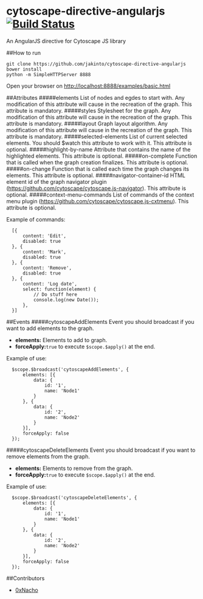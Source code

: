 # cytoscape-directive-angularjs [![Build Status](https://travis-ci.org/0xNacho/cytoscape-directive-angularjs.svg?branch=master)](https://travis-ci.org/0xNacho/cytoscape-directive-angularjs)

An AngularJS directive for Cytoscape JS library

##How to run
```{r, engine='bash', count_lines}
git clone https://github.com/jakinto/cytoscape-directive-angularjs
bower install
python -m SimpleHTTPServer 8888
```
Open your browser on [http://localhost:8888/examples/basic.html](http://localhost:8888/examples/basic.html)

##Attributes
#####elements
List of nodes and egdes to start with. Any modification of this attribute will cause in the recreation of the graph. This attribute is mandatory.
#####styles
Stylesheet for the graph. Any modification of this attribute will cause in the recreation of the graph. This attribute is mandatory.
#####layout
Graph layout algorithm. Any modification of this attribute will cause in the recreation of the graph. This attribute is mandatory.
#####selected-elements
List of current selected elements. You should $watch this attribute to work with it. This attribute is optional.
#####highlight-by-name
Attribute that contains the name of the highlighted elements. This attribute is optional.
#####on-complete
Function that is called when the graph creation finalizes. This attribute is optional.
#####on-change
Function that is called each time the graph changes its elements. This attribute is optional.
#####navigator-container-id
HTML element id of the graph navigator plugin (https://github.com/cytoscape/cytoscape.js-navigator). This attribute is optional.
#####context-menu-commands
List of commands of the context menu plugin (https://github.com/cytoscape/cytoscape.js-cxtmenu). This attribute is optional. 

Example of commands:

```{r, engine='bash', count_lines}
  [{
      content: 'Edit',
      disabled: true
  }, {
      content: 'Mark',
      disabled: true
  }, {
      content: 'Remove',
      disabled: true
  }, {
      content: 'Log date',
      select: function(element) {
          // Do stuff here
          console.log(new Date());
      },
  }]
```
##Events
#####cytoscapeAddElements
Event you should broadcast if you want to add elements to the graph. 
* **elements:** Elements to add to graph.
* **forceApply:**```true``` to execute ```$scope.$apply()``` at the end.

Example of use:
```{r, engine='bash', count_lines}
  $scope.$broadcast('cytoscapeAddElements', {
      elements: [{
          data: {
              id: '1',
              name: 'Node1'
          }
      }, {
          data: {
              id: '2',
              name: 'Node2'
          }
      }],
      forceApply: false
  });
```
#####cytoscapeDeleteElements
Event you should broadcast if you want to remove elements from the graph. 
* **elements:** Elements to remove from the graph.
* **forceApply:**```true``` to execute ```$scope.$apply()``` at the end.

Example of use:
```{r, engine='bash', count_lines}
  $scope.$broadcast('cytoscapeDeleteElements', {
      elements: [{
          data: {
              id: '1',
              name: 'Node1'
          }
      }, {
          data: {
              id: '2',
              name: 'Node2'
          }
      }],
      forceApply: false
  });
```

##Contributors
* [0xNacho](http://github.com/0xNacho)
